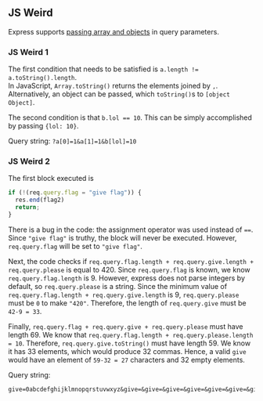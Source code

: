 ## JS Weird

Express supports [passing array and objects](https://masteringjs.io/tutorials/express/query-parameters) in query parameters.

### JS Weird 1
The first condition that needs to be satisfied is `a.length != a.toString().length`.  
In JavaScript, `Array.toString()` returns the elements joined by `,`. Alternatively, an object can be passed, which `toString()`s to `[object Object]`.


The second condition is that  `b.lol == 10`. This can be simply accomplished by passing `{lol: 10}`.


Query string: `?a[0]=1&a[1]=1&b[lol]=10`

### JS Weird 2

The first block executed is
```js
if (!(req.query.flag = "give flag")) {
  res.end(flag2)
  return;
}
```
There is a bug in the code: the assignment operator was used instead of `==`.  
Since `"give flag"` is truthy, the block will never be executed. However, `req.query.flag` will be set to `"give flag"`.


Next, the code checks if `req.query.flag.length + req.query.give.length + req.query.please` is equal to 420.
Since `req.query.flag` is known, we know `req.query.flag.length` is 9. However, express does not parse integers by default,
so `req.query.please` is a string. Since the minimum value of `req.query.flag.length + req.query.give.length` is 9,
`req.query.please` must be `0` to make `"420"`. Therefore, the length of `req.query.give` must be `42-9 = 33`.

Finally, `req.query.flag + req.query.give + req.query.please` must have length 69. We know that `req.query.flag.length + req.query.please.length = 10`.
Therefore, `req.query.give.toString()` must have length 59. We know it has 33 elements, which would produce 32 commas.
Hence, a valid `give` would have an element of `59-32 = 27` characters and 32 empty elements.

Query string:
```
give=0abcdefghijklmnopqrstuvwxyz&give=&give=&give=&give=&give=&give=&give=&give=&give=&give=&give=&give=&give=&give=&give=&give=&give=&give=&give=&give=&give=&give=&give=&give=&give=&give=&give=&give=&give=&give=&give=&give=&please=0
```
